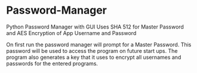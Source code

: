 # Password-Manager
Python Password Manager with GUI
Uses SHA 512 for Master Password and AES Encryption of App Username and Password

On first run the password manager will prompt for a Master Password. This password
will be used to access the program on future start ups. The program also generates 
a key that it uses to encrypt all usernames and passwords for the entered programs.
